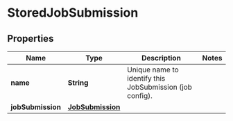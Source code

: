 

# StoredJobSubmission


## Properties

| Name | Type | Description | Notes |
|------------ | ------------- | ------------- | -------------|
|**name** | **String** | Unique name to identify this JobSubmission (job config). |  |
|**jobSubmission** | [**JobSubmission**](JobSubmission.md) |  |  |



